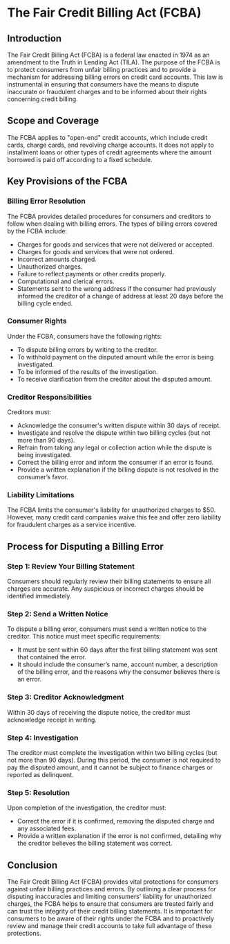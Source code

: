 # The Fair Credit Billing Act (FCBA)

## Introduction
The Fair Credit Billing Act (FCBA) is a federal law enacted in 1974 as an amendment to the Truth in Lending Act (TILA). The purpose of the FCBA is to protect consumers from unfair billing practices and to provide a mechanism for addressing billing errors on credit card accounts. This law is instrumental in ensuring that consumers have the means to dispute inaccurate or fraudulent charges and to be informed about their rights concerning credit billing.

## Scope and Coverage

The FCBA applies to "open-end" credit accounts, which include credit cards, charge cards, and revolving charge accounts. It does not apply to installment loans or other types of credit agreements where the amount borrowed is paid off according to a fixed schedule.

## Key Provisions of the FCBA

### Billing Error Resolution

The FCBA provides detailed procedures for consumers and creditors to follow when dealing with billing errors. The types of billing errors covered by the FCBA include:
- Charges for goods and services that were not delivered or accepted.
- Charges for goods and services that were not ordered.
- Incorrect amounts charged.
- Unauthorized charges.
- Failure to reflect payments or other credits properly.
- Computational and clerical errors.
- Statements sent to the wrong address if the consumer had previously informed the creditor of a change of address at least 20 days before the billing cycle ended.

### Consumer Rights

Under the FCBA, consumers have the following rights:
- To dispute billing errors by writing to the creditor.
- To withhold payment on the disputed amount while the error is being investigated.
- To be informed of the results of the investigation.
- To receive clarification from the creditor about the disputed amount.

### Creditor Responsibilities

Creditors must:
- Acknowledge the consumer's written dispute within 30 days of receipt.
- Investigate and resolve the dispute within two billing cycles (but not more than 90 days).
- Refrain from taking any legal or collection action while the dispute is being investigated.
- Correct the billing error and inform the consumer if an error is found.
- Provide a written explanation if the billing dispute is not resolved in the consumer’s favor.

### Liability Limitations

The FCBA limits the consumer's liability for unauthorized charges to $50. However, many credit card companies waive this fee and offer zero liability for fraudulent charges as a service incentive.

## Process for Disputing a Billing Error

### Step 1: Review Your Billing Statement

Consumers should regularly review their billing statements to ensure all charges are accurate. Any suspicious or incorrect charges should be identified immediately.

### Step 2: Send a Written Notice

To dispute a billing error, consumers must send a written notice to the creditor. This notice must meet specific requirements:
- It must be sent within 60 days after the first billing statement was sent that contained the error.
- It should include the consumer’s name, account number, a description of the billing error, and the reasons why the consumer believes there is an error.

### Step 3: Creditor Acknowledgment

Within 30 days of receiving the dispute notice, the creditor must acknowledge receipt in writing. 

### Step 4: Investigation

The creditor must complete the investigation within two billing cycles (but not more than 90 days). During this period, the consumer is not required to pay the disputed amount, and it cannot be subject to finance charges or reported as delinquent.

### Step 5: Resolution

Upon completion of the investigation, the creditor must:
- Correct the error if it is confirmed, removing the disputed charge and any associated fees.
- Provide a written explanation if the error is not confirmed, detailing why the creditor believes the billing statement was correct.

## Conclusion

The Fair Credit Billing Act (FCBA) provides vital protections for consumers against unfair billing practices and errors. By outlining a clear process for disputing inaccuracies and limiting consumers' liability for unauthorized charges, the FCBA helps to ensure that consumers are treated fairly and can trust the integrity of their credit billing statements. It is important for consumers to be aware of their rights under the FCBA and to proactively review and manage their credit accounts to take full advantage of these protections.
